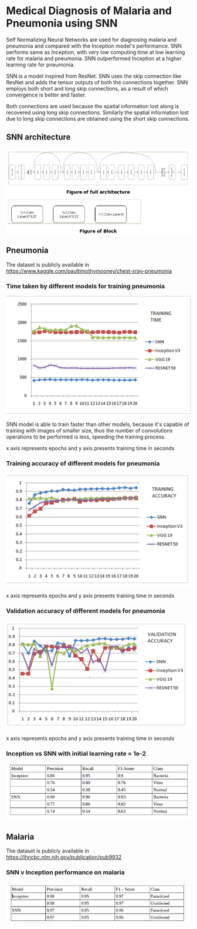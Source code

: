 # Medical Diagnosis of Malaria and Pneumonia using SNN

Self Normalizing Neural Networks are used for diagnosing malaria and pneumonia and compared with the Inception model's performance.
SNN performs same as Inception, with very low computing time at low learning rate for malaria and pneumonia.
SNN outperformed Inception at a higher learning rate for pneumonia. 

SNN is a model inspired from ResNet. SNN uses the skip connection like ResNet and adds the tensor outputs of both the connections together.
SNN employs both short and long skip connections, as a result of which convergence is better and faster. 

Both connections are used because the spatial information lost along is recovered using long skip connections. Similarly the spatial information lost due to long skip connections are obtained using the short skip connections. 


## SNN architecture


![](images/SNN_architecture.png)


## Pneumonia
The dataset is publicly available in https://www.kaggle.com/paultimothymooney/chest-xray-pneumonia


### Time taken by different models for training pneumonia
![](images/pneu_training_time.png)

SNN model is able to train faster than other models, because it's capable of training with images of smaller size, thus the number of convolutions operations to be performed is less, speeding the training process. 

x axis represents epochs and y axis presents training time in seconds

### Training accuracy of different models for pneumonia
![](images/training_accuracy_pneumonia.png)

x axis represents epochs and y axis presents training time in seconds

### Validation accuracy of different models for pneumonia
![](images/validation_accuracy_pneu.png)

x axis represents epochs and y axis presents training time in seconds

### Inception vs SNN with initial learning rate = 1e-2
![](images/higher_learning_rate.png)


## Malaria

The dataset is publicly available in https://lhncbc.nlm.nih.gov/publication/pub9932

### SNN v Inception performance on malaria
![](images/performance_malaria.png)

